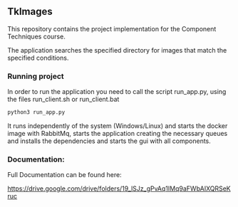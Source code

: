 ## TkImages

This repository contains the project implementation for the Component Techniques course.

The application searches the specified directory for images that match the specified conditions.

### Running project

In order to run the application you need to call the script run_app.py, using the files run_client.sh or run_client.bat

```bash
python3 run_app.py
```

It runs independently of the system (Windows/Linux) and starts the docker image with RabbitMq, starts the application
creating the necessary queues and installs the dependencies and starts the gui with all components.

### Documentation:

Full Documentation can be found here:

https://drive.google.com/drive/folders/19_lSJz_gPvAq1IMq9aFWbAIXQRSeKruc 